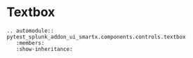 # Textbox

```{eval-rst}
.. automodule:: pytest_splunk_addon_ui_smartx.components.controls.textbox
   :members:
   :show-inheritance:
```
